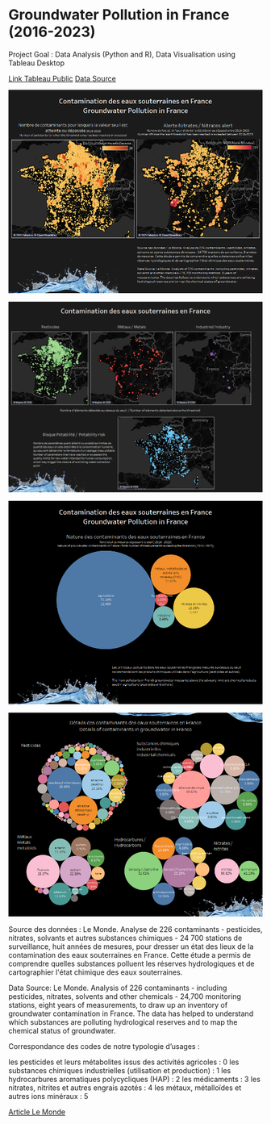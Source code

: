 # Groundwater Pollution in France (2016-2023)

Project Goal : Data Analysis (Python and R), Data Visualisation using Tableau Desktop

<a href="https://public.tableau.com/app/profile/regina.pollyana.bernardes/viz/GroundwaterPollutioninFrance/Story1"> Link Tableau Public</a>             <a href="https://www.data.gouv.fr/fr/datasets/300-contaminants-dans-nos-nappes-jeux-de-donnees-des-valeurs-seuils-et-mesures-2016-2023/">Data Source</a>


![dash1](https://github.com/Pollybs/groundwater_pollution_france/blob/main/dashboards/Dashboard%201.png)

![dash2](https://github.com/Pollybs/groundwater_pollution_france/blob/main/dashboards/Maps%202.png)

![dash3](https://github.com/Pollybs/groundwater_pollution_france/blob/main/dashboards/contaminants.png)

![dash4](https://github.com/Pollybs/groundwater_pollution_france/blob/main/dashboards/contaminants%202.png)


Source des données : Le Monde. Analyse de 226 contaminants - pesticides, nitrates, solvants et autres substances chimiques - 24 700 stations de surveillance, huit années de mesures, pour dresser un état des lieux de la contamination des eaux souterraines en France.  Cette étude a permis de comprendre quelles substances polluent les réserves hydrologiques et de cartographier l'état chimique des eaux souterraines.

Data Source: Le Monde. Analysis of 226 contaminants - including pesticides, nitrates, solvents and other chemicals - 24,700 monitoring stations, eight years of measurements, to draw up an inventory of groundwater contamination in France.  The data has helped to understand which substances are polluting hydrological reserves and to map the chemical status of groundwater.

Correspondance des codes de notre typologie d’usages :

les pesticides et leurs métabolites issus des activités agricoles : 0
les substances chimiques industrielles (utilisation et production) : 1
les hydrocarbures aromatiques polycycliques (HAP) : 2
les médicaments : 3
les nitrates, nitrites et autres engrais azotés : 4
les métaux, métalloïdes et autres ions minéraux : 5

<a href="https://www.lemonde.fr/les-decodeurs/article/2024/05/15/comment-le-monde-a-cartographie-la-pollution-des-eaux-souterraines_6233362_4355770.html"> Article Le Monde </a>
